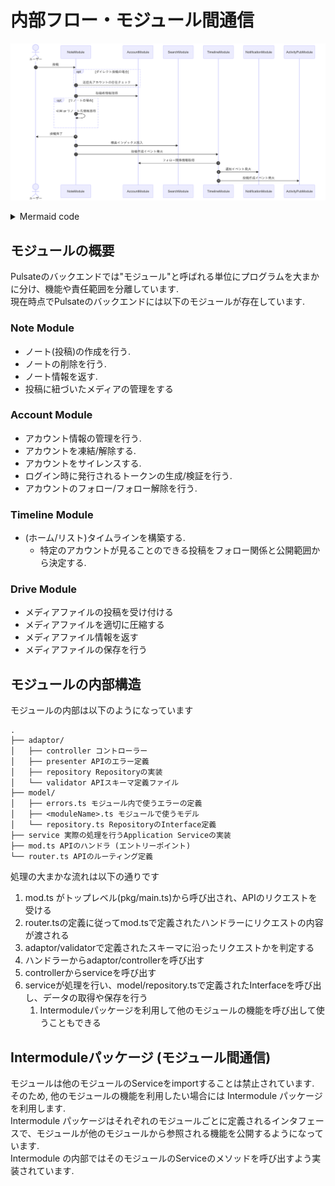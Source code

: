 # 内部フロー・モジュール間通信

![モジュール間通信を示す Mermaid ダイアグラム](./image/mermaid/module-mermaid.png)

<details>

<summary>Mermaid code</summary>

```mermaid
sequenceDiagram
autonumber
actor ユーザー

ユーザー ->> NoteModule: 投稿

opt ダイレクト投稿の場合
	NoteModule ->> AccountModule: 送信先アカウントの存在チェック
end

NoteModule ->> AccountModule: 投稿者情報取得

opt リノートの場合
	NoteModule ->> NoteModule: 引用 or リノート先情報取得
end

NoteModule ->> ユーザー: 投稿完了

NoteModule ->> SearchModule: 検索インデックス投入
NoteModule ->> TimelineModule: 投稿作成イベント発火
TimelineModule ->> AccountModule: フォロー関係情報取得
TimelineModule ->> NotificationModule:通知イベント発火
TimelineModule ->> ActivityPubModule: 投稿作成イベント発火
```

</details>

## モジュールの概要

Pulsateのバックエンドでは"モジュール"と呼ばれる単位にプログラムを大まかに分け、機能や責任範囲を分離しています.\
現在時点でPulsateのバックエンドには以下のモジュールが存在しています.

### Note Module

- ノート(投稿)の作成を行う.
- ノートの削除を行う.
- ノート情報を返す.
- 投稿に紐づいたメディアの管理をする

### Account Module

- アカウント情報の管理を行う.
- アカウントを凍結/解除する.
- アカウントをサイレンスする.
- ログイン時に発行されるトークンの生成/検証を行う.
- アカウントのフォロー/フォロー解除を行う.

### Timeline Module

- (ホーム/リスト)タイムラインを構築する.
  - 特定のアカウントが見ることのできる投稿をフォロー関係と公開範囲から決定する.

### Drive Module

- メディアファイルの投稿を受け付ける
- メディアファイルを適切に圧縮する
- メディアファイル情報を返す
- メディアファイルの保存を行う

## モジュールの内部構造

モジュールの内部は以下のようになっています

```ignore
.
├── adaptor/
│   ├── controller コントローラー
│   ├── presenter APIのエラー定義
│   ├── repository Repositoryの実装
│   └── validator APIスキーマ定義ファイル
├── model/
│   ├── errors.ts モジュール内で使うエラーの定義
│   ├── <moduleName>.ts モジュールで使うモデル
│   └── repository.ts RepositoryのInterface定義
├── service 実際の処理を行うApplication Serviceの実装
├── mod.ts APIのハンドラ (エントリーポイント)
└── router.ts APIのルーティング定義
```

処理の大まかな流れは以下の通りです

1. mod.ts がトップレベル(pkg/main.ts)から呼び出され、APIのリクエストを受ける
2. router.tsの定義に従ってmod.tsで定義されたハンドラーにリクエストの内容が渡される
3. adaptor/validatorで定義されたスキーマに沿ったリクエストかを判定する
4. ハンドラーからadaptor/controllerを呼び出す
5. controllerからserviceを呼び出す
6. serviceが処理を行い、model/repository.tsで定義されたInterfaceを呼び出し、データの取得や保存を行う
   1. Intermoduleパッケージを利用して他のモジュールの機能を呼び出して使うこともできる

## Intermoduleパッケージ (モジュール間通信)

モジュールは他のモジュールのServiceをimportすることは禁止されています.\
そのため, 他のモジュールの機能を利用したい場合には Intermodule
パッケージを利用します.\
Intermodule
パッケージはそれぞれのモジュールごとに定義されるインタフェースで、モジュールが他のモジュールから参照される機能を公開するようになっています.\
Intermodule
の内部ではそのモジュールのServiceのメソッドを呼び出すよう実装されています.
